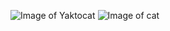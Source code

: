 ![Image of Yaktocat](https://octodex.github.com/images/yaktocat.png)
![Image of cat](https://www.istockphoto.com/photo/curious-kitten-looking-at-the-camera-gm1270023880-373119383?utm_source=unsplash&utm_medium=affiliate&utm_campaign=srp_photos_top&utm_content=https%3A%2F%2Funsplash.com%2Fs%2Fphotos%2Fdomestic-cat&utm_term=domestic%20cat%3A%3A%3A)
